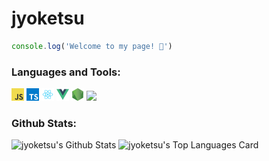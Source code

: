 # jyoketsu
```javascript
console.log('Welcome to my page! 🎉')
```
### Languages and Tools:
<code><img height="20" src="https://raw.githubusercontent.com/github/explore/80688e429a7d4ef2fca1e82350fe8e3517d3494d/topics/javascript/javascript.png"></code>
<code><img height="20" src="https://raw.githubusercontent.com/github/explore/80688e429a7d4ef2fca1e82350fe8e3517d3494d/topics/typescript/typescript.png"></code>
<code><img height="20" src="https://raw.githubusercontent.com/github/explore/80688e429a7d4ef2fca1e82350fe8e3517d3494d/topics/react/react.png"></code>
<code><img height="20" src="https://raw.githubusercontent.com/github/explore/80688e429a7d4ef2fca1e82350fe8e3517d3494d/topics/vue/vue.png"></code>
<code><img height="20" src="https://raw.githubusercontent.com/github/explore/80688e429a7d4ef2fca1e82350fe8e3517d3494d/topics/nodejs/nodejs.png"></code>
![](https://komarev.com/ghpvc/?username=jyoketsu&style=flat&color=7957d5)


### Github Stats:

<img alt="jyoketsu's Github Stats" width="500" src="https://github-readme-stats-sable-nine-71.vercel.app/api?username=jyoketsu&show_icons=true&count_private=true&theme=cobalt" />
<img alt="jyoketsu's Top Languages Card" width="500" src="https://github-readme-stats-sable-nine-71.vercel.app/api/top-langs/?username=jyoketsu&layout=compact&exclude_repo=nest-ui,nest,component-repository,youpu-jquery" />
